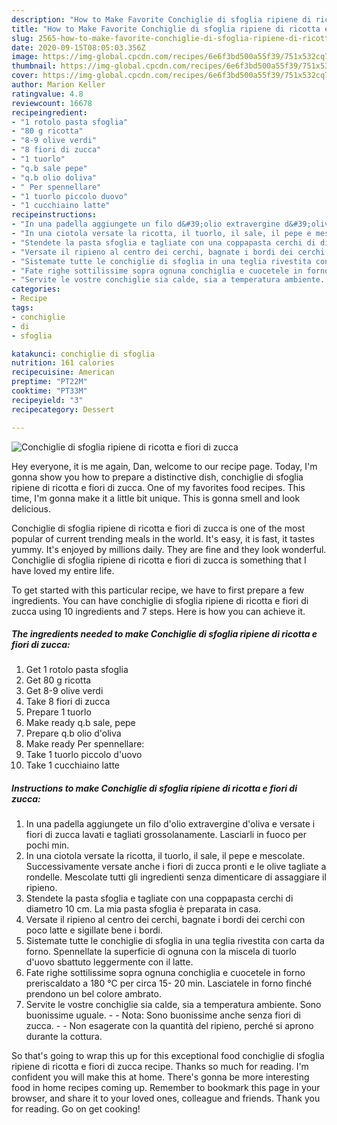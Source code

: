 ```yaml
---
description: "How to Make Favorite Conchiglie di sfoglia ripiene di ricotta e fiori di zucca"
title: "How to Make Favorite Conchiglie di sfoglia ripiene di ricotta e fiori di zucca"
slug: 2565-how-to-make-favorite-conchiglie-di-sfoglia-ripiene-di-ricotta-e-fiori-di-zucca
date: 2020-09-15T08:05:03.356Z
image: https://img-global.cpcdn.com/recipes/6e6f3bd500a55f39/751x532cq70/conchiglie-di-sfoglia-ripiene-di-ricotta-e-fiori-di-zucca-recipe-main-photo.jpg
thumbnail: https://img-global.cpcdn.com/recipes/6e6f3bd500a55f39/751x532cq70/conchiglie-di-sfoglia-ripiene-di-ricotta-e-fiori-di-zucca-recipe-main-photo.jpg
cover: https://img-global.cpcdn.com/recipes/6e6f3bd500a55f39/751x532cq70/conchiglie-di-sfoglia-ripiene-di-ricotta-e-fiori-di-zucca-recipe-main-photo.jpg
author: Marion Keller
ratingvalue: 4.8
reviewcount: 16678
recipeingredient:
- "1 rotolo pasta sfoglia"
- "80 g ricotta"
- "8-9 olive verdi"
- "8 fiori di zucca"
- "1 tuorlo"
- "q.b sale pepe"
- "q.b olio doliva"
- " Per spennellare"
- "1 tuorlo piccolo duovo"
- "1 cucchiaino latte"
recipeinstructions:
- "In una padella aggiungete un filo d&#39;olio extravergine d&#39;oliva e versate i fiori di zucca lavati e tagliati grossolanamente. Lasciarli in fuoco per pochi min."
- "In una ciotola versate la ricotta, il tuorlo, il sale, il pepe e mescolate. Successivamente versate anche i fiori di zucca pronti e le olive tagliate a rondelle. Mescolate tutti gli ingredienti senza dimenticare di assaggiare il ripieno."
- "Stendete la pasta sfoglia e tagliate con una coppapasta cerchi di diametro 10 cm. La mia pasta sfoglia è preparata in casa."
- "Versate il ripieno al centro dei cerchi, bagnate i bordi dei cerchi con poco latte e sigillate bene i bordi."
- "Sistemate tutte le conchiglie di sfoglia in una teglia rivestita con carta da forno. Spennellate la superficie di ognuna con la miscela di tuorlo d&#39;uovo sbattuto leggermente con il latte."
- "Fate righe sottilissime sopra ognuna conchiglia e cuocetele in forno preriscaldato a 180 °C per circa 15- 20 min. Lasciatele in forno finché prendono un bel colore ambrato."
- "Servite le vostre conchiglie sia calde, sia a temperatura ambiente. Sono buonissime uguale.  Nota: Sono buonissime anche senza fiori di zucca.  Non esagerate con la quantità del ripieno, perché si aprono durante la cottura."
categories:
- Recipe
tags:
- conchiglie
- di
- sfoglia

katakunci: conchiglie di sfoglia 
nutrition: 161 calories
recipecuisine: American
preptime: "PT22M"
cooktime: "PT33M"
recipeyield: "3"
recipecategory: Dessert

---
```



![Conchiglie di sfoglia ripiene di ricotta e fiori di zucca](https://img-global.cpcdn.com/recipes/6e6f3bd500a55f39/751x532cq70/conchiglie-di-sfoglia-ripiene-di-ricotta-e-fiori-di-zucca-recipe-main-photo.jpg)

Hey everyone, it is me again, Dan, welcome to our recipe page. Today, I'm gonna show you how to prepare a distinctive dish, conchiglie di sfoglia ripiene di ricotta e fiori di zucca. One of my favorites food recipes. This time, I'm gonna make it a little bit unique. This is gonna smell and look delicious.

Conchiglie di sfoglia ripiene di ricotta e fiori di zucca is one of the most popular of current trending meals in the world. It's easy, it is fast, it tastes yummy. It's enjoyed by millions daily. They are fine and they look wonderful. Conchiglie di sfoglia ripiene di ricotta e fiori di zucca is something that I have loved my entire life.




To get started with this particular recipe, we have to first prepare a few ingredients. You can have conchiglie di sfoglia ripiene di ricotta e fiori di zucca using 10 ingredients and 7 steps. Here is how you can achieve it.

<!--inarticleads1-->

##### The ingredients needed to make Conchiglie di sfoglia ripiene di ricotta e fiori di zucca:

1. Get 1 rotolo pasta sfoglia
1. Get 80 g ricotta
1. Get 8-9 olive verdi
1. Take 8 fiori di zucca
1. Prepare 1 tuorlo
1. Make ready q.b sale, pepe
1. Prepare q.b olio d&#39;oliva
1. Make ready  Per spennellare:
1. Take 1 tuorlo piccolo d&#39;uovo
1. Take 1 cucchiaino latte




<!--inarticleads2-->

##### Instructions to make Conchiglie di sfoglia ripiene di ricotta e fiori di zucca:

1. In una padella aggiungete un filo d&#39;olio extravergine d&#39;oliva e versate i fiori di zucca lavati e tagliati grossolanamente. Lasciarli in fuoco per pochi min.
1. In una ciotola versate la ricotta, il tuorlo, il sale, il pepe e mescolate. Successivamente versate anche i fiori di zucca pronti e le olive tagliate a rondelle. Mescolate tutti gli ingredienti senza dimenticare di assaggiare il ripieno.
1. Stendete la pasta sfoglia e tagliate con una coppapasta cerchi di diametro 10 cm. La mia pasta sfoglia è preparata in casa.
1. Versate il ripieno al centro dei cerchi, bagnate i bordi dei cerchi con poco latte e sigillate bene i bordi.
1. Sistemate tutte le conchiglie di sfoglia in una teglia rivestita con carta da forno. Spennellate la superficie di ognuna con la miscela di tuorlo d&#39;uovo sbattuto leggermente con il latte.
1. Fate righe sottilissime sopra ognuna conchiglia e cuocetele in forno preriscaldato a 180 °C per circa 15- 20 min. Lasciatele in forno finché prendono un bel colore ambrato.
1. Servite le vostre conchiglie sia calde, sia a temperatura ambiente. Sono buonissime uguale. -  - Nota: Sono buonissime anche senza fiori di zucca. -  - Non esagerate con la quantità del ripieno, perché si aprono durante la cottura.




So that's going to wrap this up for this exceptional food conchiglie di sfoglia ripiene di ricotta e fiori di zucca recipe. Thanks so much for reading. I'm confident you will make this at home. There's gonna be more interesting food in home recipes coming up. Remember to bookmark this page in your browser, and share it to your loved ones, colleague and friends. Thank you for reading. Go on get cooking!
